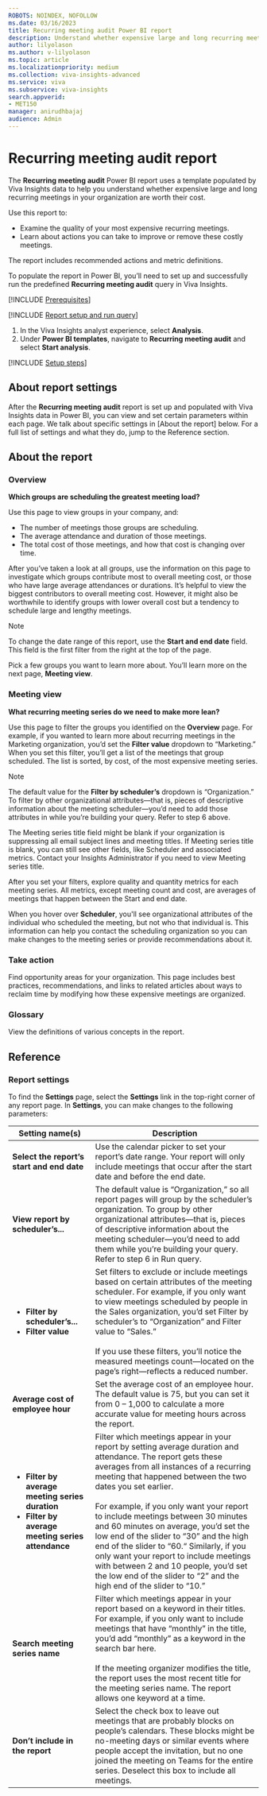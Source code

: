 ```yaml
---
ROBOTS: NOINDEX, NOFOLLOW
ms.date: 03/16/2023
title: Recurring meeting audit Power BI report
description: Understand whether expensive large and long recurring meetings in your organization are worth their cost
author: lilyolason
ms.author: v-lilyolason
ms.topic: article
ms.localizationpriority: medium 
ms.collection: viva-insights-advanced 
ms.service: viva 
ms.subservice: viva-insights 
search.appverid: 
- MET150 
manager: anirudhbajaj
audience: Admin
---
```


# Recurring meeting audit report

The **Recurring meeting audit** Power BI report uses a template populated by Viva Insights data to help you understand whether expensive large and long recurring meetings in your organization are worth their cost.

Use this report to:

* Examine the quality of your most expensive recurring meetings.
* Learn about actions you can take to improve or remove these costly meetings.

The report includes recommended actions and metric definitions.

To populate the report in Power BI, you’ll need to set up and successfully run the predefined **Recurring meeting audit** query in Viva Insights.

[!INCLUDE [Prerequisites](includes/prerequisites.md)]

[!INCLUDE [Report setup and run query](includes/report-setup-run-query.md)]

1. In the Viva Insights analyst experience, select **Analysis**.
2. Under **Power BI templates**, navigate to **Recurring meeting audit** and select **Start analysis**. 

[!INCLUDE [Setup steps](includes/setup-steps-meetingquery.md)]

## About report settings

After the **Recurring meeting audit** report is set up and populated with Viva Insights data in Power BI, you can view and set certain parameters within each page. We talk about specific settings in [About the report] below. For a full list of settings and what they do, jump to the Reference section.

## About the report

### Overview

**Which groups are scheduling the greatest meeting load?**

Use this page to view groups in your company, and:

* The number of meetings those groups are scheduling.
* The average attendance and duration of those meetings.
* The total cost of those meetings, and how that cost is changing over time. 

After you’ve taken a look at all groups, use the information on this page to investigate which groups contribute most to overall meeting cost, or those who have large average attendances or durations. It’s helpful to view the biggest contributors to overall meeting cost. However, it might also be worthwhile to identify groups with lower overall cost but a tendency to schedule large and lengthy meetings. 

>[!Note]
> To change the date range of this report, use the **Start and end date** field. This field is the first filter from the right at the top of the page.

Pick a few groups you want to learn more about. You’ll learn more on the next page, **Meeting view**.

### Meeting view

**What recurring meeting series do we need to make more lean?**

Use this page to filter the groups you identified on the **Overview** page. For example, if you wanted to learn more about recurring meetings in the Marketing organization, you’d set the **Filter value** dropdown to “Marketing.” When you set this filter, you’ll get a list of the meetings that group scheduled. The list is sorted, by cost, of the most expensive meeting series.

>[!Note]
>The default value for the **Filter by scheduler’s** dropdown is “Organization.” To filter by other organizational attributes—that is, pieces of descriptive information about the meeting scheduler—you’d need to add those attributes in while you’re building your query. Refer to step 6 above.

The Meeting series title field might be blank if your organization is suppressing all email subject lines and meeting titles. If Meeting series title is blank, you can still see other fields, like Scheduler and associated metrics. Contact your Insights Administrator if you need to view Meeting series title. 

After you set your filters, explore quality and quantity metrics for each meeting series. All metrics, except meeting count and cost, are averages of meetings that happen between the Start and end date. 

When you hover over **Scheduler**, you'll see organizational attributes of the individual who scheduled the meeting, but not who that individual is. This information can help you contact the scheduling organization so you can make changes to the meeting series or provide recommendations about it.

### Take action

Find opportunity areas for your organization. This page includes best practices, recommendations, and links to related articles about ways to reclaim time by modifying how these expensive meetings are organized.

### Glossary

View the definitions of various concepts in the report.

## Reference

### Report settings

To find the **Settings** page, select the **Settings** link in the top-right corner of any report page. In **Settings**, you can make changes to the following parameters:

|Setting name(s)|Description|
|---------------|------------|
|**Select the report’s start and end date**|Use the calendar picker to set your report’s date range. Your report will only include meetings that occur after the start date and before the end date.
|**View report by scheduler’s...**|	The default value is “Organization,” so all report pages will group by the scheduler’s organization. To group by other organizational attributes—that is, pieces of descriptive information about the meeting scheduler—you’d need to add them while you’re building your query. Refer to step 6 in Run query.
|<ul><li>**Filter by scheduler’s...**<li>**Filter value**| Set filters to exclude or include meetings based on certain attributes of the meeting scheduler. For example, if you only want to view meetings scheduled by people in the Sales organization, you’d set Filter by scheduler’s to “Organization” and Filter value to “Sales.” <br><br>If you use these filters, you’ll notice the measured meetings count—located on the page’s right—reflects a reduced number.
|**Average cost of employee hour**|Set the average cost of an employee hour. The default value is 75, but you can set it from 0 – 1,000 to calculate a more accurate value for meeting hours across the report.
|<ul><li>**Filter by average meeting series duration** <li>**Filter by average meeting series attendance**|Filter which meetings appear in your report by setting average duration and attendance. The report gets these averages from all instances of a recurring meeting that happened between the two dates you set earlier.<br><br>For example, if you only want your report to include meetings between 30 minutes and 60 minutes on average, you’d set the low end of the slider to “30” and the high end of the slider to “60.“ Similarly, if you only want your report to include meetings with between 2 and 10 people, you’d set the low end of the slider to “2” and the high end of the slider to “10.”
|**Search meeting series name**| Filter which meetings appear in your report based on a keyword in their titles. For example, if you only want to include meetings that have “monthly” in the title, you’d add “monthly” as a keyword in the search bar here. <br><br>If the meeting organizer modifies the title, the report uses the most recent title for the meeting series name. The report allows one keyword at a time.|
|**Don’t include in the report**|Select the check box to leave out meetings that are probably blocks on people’s calendars. These blocks might be no-meeting days or similar events where people accept the invitation, but no one joined the meeting on Teams for the entire series. Deselect this box to include all meetings.

